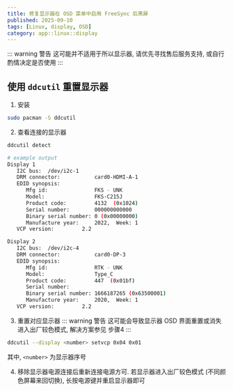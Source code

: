 ```yaml
---
title: 修复显示器在 OSD 菜单中启用 FreeSync 后黑屏
published: 2025-09-10
tags: [Linux, display, OSD]
category: app::linux::display
---
```


::: warning 警告
这可能并不适用于所以显示器, 请优先寻找售后服务支持, 或自行酌情决定是否使用
:::

## 使用 `ddcutil` 重置显示器
1. 安装
```sh
sudo pacman -S ddcutil
```

2. 查看连接的显示器
```sh
ddcutil detect

# example output
Display 1
   I2C bus:  /dev/i2c-1
   DRM connector:           card0-HDMI-A-1
   EDID synopsis:
      Mfg id:               FKS - UNK
      Model:                FKS-C215J
      Product code:         4132  (0x1024)
      Serial number:        000000000000
      Binary serial number: 0 (0x00000000)
      Manufacture year:     2022,  Week: 1
   VCP version:         2.2

Display 2
   I2C bus:  /dev/i2c-4
   DRM connector:           card0-DP-3
   EDID synopsis:
      Mfg id:               RTK - UNK
      Model:                Type_C
      Product code:         447  (0x01bf)
      Serial number:        
      Binary serial number: 1666187265 (0x63500001)
      Manufacture year:     2020,  Week: 1
   VCP version:         2.2
```

3. 重置对应显示器
::: warning 警告
这可能会导致显示器 OSD 界面重置或消失 进入出厂较色模式, 解决方案参见 步骤4
:::

```sh
ddcutil --display <number> setvcp 0x04 0x01
```
其中, `<number>` 为显示器序号

4. 移除显示器电源连接后重新连接电源方可. 若显示器进入出厂较色模式 (不同颜色屏幕来回切换), 长按电源键并重启显示器即可
